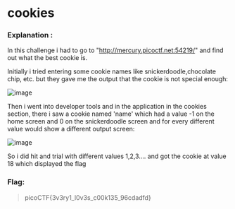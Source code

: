 # cookies
### Explanation :
 In this challenge i had to go to "http://mercury.picoctf.net:54219/" and find out what the best cookie is.

 Initially i tried entering some cookie names like snickerdoodle,chocolate chip, etc. but they gave me the output that the cookie is not special enough:
 
 ![image](https://github.com/user-attachments/assets/8af0305f-85f7-4510-8d1d-8b6138de63e7)

 Then i went into developer tools and in the application in the cookies section, there i saw a cookie named 'name' which had a value -1 on the home screen and 0 on the snickerdoodle screen and for every different value would show a different output screen:
 
 ![image](https://github.com/user-attachments/assets/1c585922-fd41-4fec-abc2-fdca6baeedff)

So i did hit and trial with different values 1,2,3.... and got the cookie at value 18 which displayed the flag
### Flag:
>picoCTF{3v3ry1_l0v3s_c00k135_96cdadfd}
